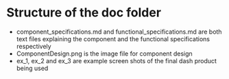 # Structure of the doc folder
* component_specifications.md and functional_specifications.md are both text files explaining the component and the functional specifications respectively
* ComponentDesign.png is the image file for component design
* ex_1, ex_2 and ex_3 are example screen shots of the final dash product being used
